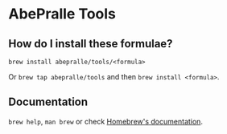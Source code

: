 # AbePralle Tools

## How do I install these formulae?

`brew install abepralle/tools/<formula>`

Or `brew tap abepralle/tools` and then `brew install <formula>`.

## Documentation

`brew help`, `man brew` or check [Homebrew's documentation](https://docs.brew.sh).
